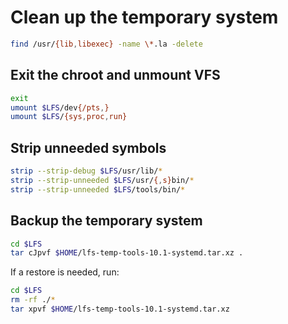 # Clean up the temporary system

```sh
find /usr/{lib,libexec} -name \*.la -delete
```

## Exit the chroot and unmount VFS

```sh
exit
umount $LFS/dev{/pts,}
umount $LFS/{sys,proc,run}
```

## Strip unneeded symbols

```sh
strip --strip-debug $LFS/usr/lib/*
strip --strip-unneeded $LFS/usr/{,s}bin/*
strip --strip-unneeded $LFS/tools/bin/*
```

## Backup the temporary system

```sh
cd $LFS
tar cJpvf $HOME/lfs-temp-tools-10.1-systemd.tar.xz .
```

If a restore is needed, run:

```sh
cd $LFS
rm -rf ./*
tar xpvf $HOME/lfs-temp-tools-10.1-systemd.tar.xz
```